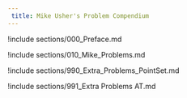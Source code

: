```yaml
---
 title: Mike Usher's Problem Compendium
---
```



!include sections/000_Preface.md

!include sections/010_Mike_Problems.md

!include sections/990_Extra_Problems_PointSet.md

!include sections/991_Extra Problems AT.md

